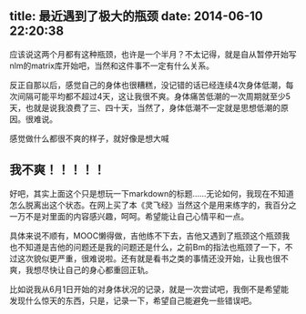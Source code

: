 title: 最近遇到了极大的瓶颈
date: 2014-06-10 22:20:38
---

应该说这两个月都有这种瓶颈，也许是一个半月？不太记得，就是自从暂停开始写nlm的matrix库开始吧，当然和这件事不一定有什么关系。

反正自那以后，感觉自己的身体也很糟糕，没记错的话已经连续4次身体低潮，每次间隔可能平均都不超过4天，这让我很不爽。身体痛苦低潮的一次周期就至少5天，也就是说我浪费了三、四十天，当然了，身体低潮不一定就是思想低潮的原因。很难说。

感觉做什么都很不爽的样子，就好像是想大喊

## 我不爽！！！！！

好吧，其实上面这个只是想玩一下markdown的标题……无论如何，我现在不知道怎么脱离出这个状态。在网上买了本《灵飞经》当然这个是用来练字的，我百分之一万不是对里面的内容感兴趣，呵呵。希望能让自己心情平和一点。

具体来说不顺有，MOOC懒得做，吉他练不下去，吉他又遇到了瓶颈这个瓶颈我也不知道是吉他的问题还是我的问题还是什么，之前Bm的指法也瓶颈了一下，不过这次貌似更严重，很难说啦。还有就是看书之类的事情还没开始，让我也很不爽，我想尽快让自己的身心都重回正轨。

比如说我从6月1日开始的对身体状况的记录，就是一次尝试吧，我倒不是希望能发现什么惊天的东西，只是，记录一下，希望自己能避免一些错误吧。